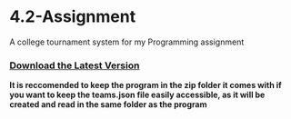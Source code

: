 # 4.2-Assignment
A college tournament system for my Programming assignment


### [Download the Latest Version](https://github.com/MeWhendoot/4.2-Assignment/releases/latest)
**It is reccomended to keep the program in the zip folder it comes with if you want to keep the teams.json file easily accessible, as it will be created and read in the same folder as the program**